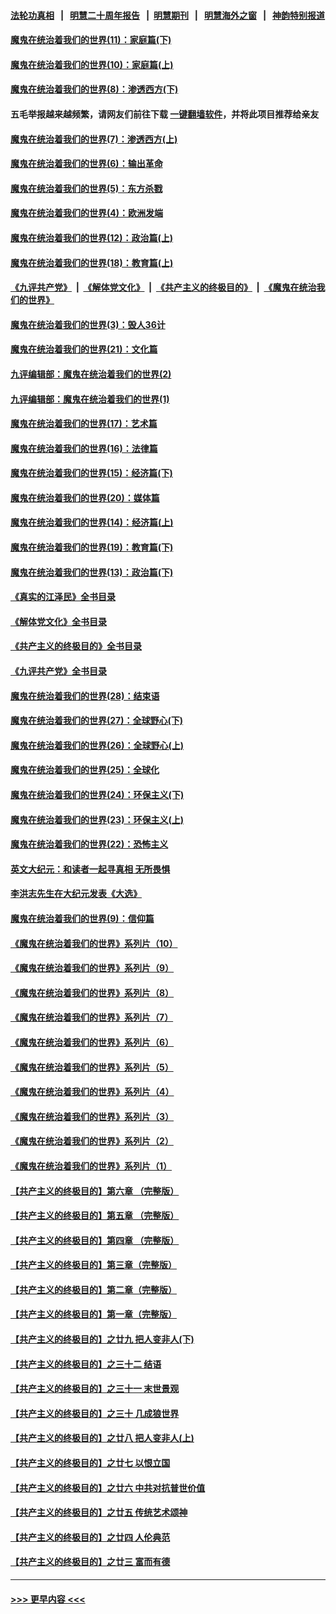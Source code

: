 #### [法轮功真相](https://github.com/gfw-breaker/truth/blob/master/README.md?t=0) &nbsp;&nbsp;|&nbsp;&nbsp; [明慧二十周年报告](https://github.com/gfw-breaker/mh-reports/blob/master/README.md?t=0) &nbsp;&nbsp;|&nbsp;&nbsp;[明慧期刊](https://github.com/gfw-breaker/mh-qikan) &nbsp;&nbsp;|&nbsp;&nbsp; [明慧海外之窗](https://github.com/gfw-breaker/mh-news/blob/master/README.md?t=0) &nbsp;&nbsp;|&nbsp;&nbsp; [神韵特别报道](https://github.com/gfw-breaker/mh-news/blob/master/shenyun.md?t=0)
#### [魔鬼在统治着我们的世界(11)：家庭篇(下)](../pages/nsc422/n10440961.md?t=11301701) 
#### [魔鬼在统治着我们的世界(10)：家庭篇(上)](../pages/nsc422/n10435448.md?t=11301701) 
#### [魔鬼在统治着我们的世界(8)：渗透西方(下)](../pages/nsc422/n10429603.md?t=11301701) 
#### 五毛举报越来越频繁，请网友们前往下载 [一键翻墙软件](https://github.com/gfw-breaker/ssr-accounts)，并将此项目推荐给亲友
#### [魔鬼在统治着我们的世界(7)：渗透西方(上)](../pages/nsc422/n10426013.md?t=11301701) 
#### [魔鬼在统治着我们的世界(6)：输出革命](../pages/nsc422/n10421536.md?t=11301701) 
#### [魔鬼在统治着我们的世界(5)：东方杀戮](../pages/nsc422/n10417707.md?t=11301701) 
#### [魔鬼在统治着我们的世界(4)：欧洲发端](../pages/nsc422/n10414890.md?t=11301701) 
#### [魔鬼在统治着我们的世界(12)：政治篇(上)](../pages/nsc422/n10444576.md?t=11301701) 
#### [魔鬼在统治着我们的世界(18)：教育篇(上)](../pages/nsc422/n10526970.md?t=11301701) 
#### [《九评共产党》](https://github.com/begood0513/9ping.md/blob/master/README.md) &nbsp;|&nbsp; [《解体党文化》](../../../../jtdwh.md/blob/master/README.md)  &nbsp;|&nbsp; [《共产主义的终极目的》](../../../../gczydzjmd.md/blob/master/README.md) &nbsp;|&nbsp; [《魔鬼在统治我们的世界》](../../../../mgztzwmdsj.md/blob/master/README.md) 
#### [魔鬼在统治着我们的世界(3)：毁人36计](../pages/nsc422/n10411583.md?t=11301701) 
#### [魔鬼在统治着我们的世界(21)：文化篇](../pages/nsc422/n10597706.md?t=11301701) 
#### [九评编辑部：魔鬼在统治着我们的世界(2)](../pages/nsc422/n10410036.md?t=11301701) 
#### [九评编辑部：魔鬼在统治着我们的世界(1)](../pages/nsc422/n10406825.md?t=11301701) 
#### [魔鬼在统治着我们的世界(17)：艺术篇](../pages/nsc422/n10499093.md?t=11301701) 
#### [魔鬼在统治着我们的世界(16)：法律篇](../pages/nsc422/n10485969.md?t=11301701) 
#### [魔鬼在统治着我们的世界(15)：经济篇(下)](../pages/nsc422/n10469975.md?t=11301701) 
#### [魔鬼在统治着我们的世界(20)：媒体篇](../pages/nsc422/n10586579.md?t=11301701) 
#### [魔鬼在统治着我们的世界(14)：经济篇(上)](../pages/nsc422/n10457370.md?t=11301701) 
#### [魔鬼在统治着我们的世界(19)：教育篇(下)](../pages/nsc422/n10564808.md?t=11301701) 
#### [魔鬼在统治着我们的世界(13)：政治篇(下)](../pages/nsc422/n10448270.md?t=11301701) 
#### [《真实的江泽民》全书目录](../pages/nsc422/n13721399.md?t=11301701) 
#### [《解体党文化》全书目录](../pages/nsc422/n13721157.md?t=11301701) 
#### [《共产主义的终极目的》全书目录](../pages/nsc422/n13721048.md?t=11301701) 
#### [《九评共产党》全书目录](../pages/nsc422/n13708085.md?t=11301701) 
#### [魔鬼在统治着我们的世界(28)：结束语](../pages/nsc422/n10936246.md?t=11301701) 
#### [魔鬼在统治着我们的世界(27)：全球野心(下)](../pages/nsc422/n10928319.md?t=11301701) 
#### [魔鬼在统治着我们的世界(26)：全球野心(上)](../pages/nsc422/n10900318.md?t=11301701) 
#### [魔鬼在统治着我们的世界(25)：全球化](../pages/nsc422/n10788205.md?t=11301701) 
#### [魔鬼在统治着我们的世界(24)：环保主义(下)](../pages/nsc422/n10695307.md?t=11301701) 
#### [魔鬼在统治着我们的世界(23)：环保主义(上)](../pages/nsc422/n10688613.md?t=11301701) 
#### [魔鬼在统治着我们的世界(22)：恐怖主义](../pages/nsc422/n10614727.md?t=11301701) 
#### [英文大纪元：和读者一起寻真相 无所畏惧](../pages/nsc422/n12542027.md?t=11301701) 
#### [李洪志先生在大纪元发表《大选》](../pages/nsc422/n12534746.md?t=11301701) 
#### [魔鬼在统治着我们的世界(9)：信仰篇](../pages/nsc422/n10432159.md?t=11301701) 
#### [《魔鬼在统治着我们的世界》系列片（10）](../pages/nsc422/n12292670.md?t=11301701) 
#### [《魔鬼在统治着我们的世界》系列片（9）](../pages/nsc422/n12290859.md?t=11301701) 
#### [《魔鬼在统治着我们的世界》系列片（8）](../pages/nsc422/n12287445.md?t=11301701) 
#### [《魔鬼在统治着我们的世界》系列片（7）](../pages/nsc422/n12283425.md?t=11301701) 
#### [《魔鬼在统治着我们的世界》系列片（6）](../pages/nsc422/n12282314.md?t=11301701) 
#### [《魔鬼在统治着我们的世界》系列片（5）](../pages/nsc422/n12281419.md?t=11301701) 
#### [《魔鬼在统治着我们的世界》系列片（4）](../pages/nsc422/n12274024.md?t=11301701) 
#### [《魔鬼在统治着我们的世界》系列片（3）](../pages/nsc422/n12271322.md?t=11301701) 
#### [《魔鬼在统治着我们的世界》系列片（2）](../pages/nsc422/n12269049.md?t=11301701) 
#### [《魔鬼在统治着我们的世界》系列片（1）](../pages/nsc422/n12267575.md?t=11301701) 
#### [【共产主义的终极目的】第六章 （完整版）](../pages/nsc422/n11428913.md?t=11301701) 
#### [【共产主义的终极目的】第五章 （完整版）](../pages/nsc422/n11428912.md?t=11301701) 
#### [【共产主义的终极目的】第四章 （完整版）](../pages/nsc422/n11428907.md?t=11301701) 
#### [【共产主义的终极目的】第三章（完整版）](../pages/nsc422/n11428848.md?t=11301701) 
#### [【共产主义的终极目的】第二章（完整版）](../pages/nsc422/n11428831.md?t=11301701) 
#### [【共产主义的终极目的】第一章（完整版）](../pages/nsc422/n11417651.md?t=11301701) 
#### [【共产主义的终极目的】之廿九 把人变非人(下)](../pages/nsc422/n11344140.md?t=11301701) 
#### [【共产主义的终极目的】之三十二 结语](../pages/nsc422/n11360535.md?t=11301701) 
#### [【共产主义的终极目的】之三十一 末世景观](../pages/nsc422/n11351129.md?t=11301701) 
#### [【共产主义的终极目的】之三十 几成狼世界](../pages/nsc422/n11348280.md?t=11301701) 
#### [【共产主义的终极目的】之廿八 把人变非人(上)](../pages/nsc422/n11340492.md?t=11301701) 
#### [【共产主义的终极目的】之廿七 以恨立国](../pages/nsc422/n11336944.md?t=11301701) 
#### [【共产主义的终极目的】之廿六 中共对抗普世价值](../pages/nsc422/n11324785.md?t=11301701) 
#### [【共产主义的终极目的】之廿五 传统艺术颂神](../pages/nsc422/n11296396.md?t=11301701) 
#### [【共产主义的终极目的】之廿四 人伦典范](../pages/nsc422/n11296397.md?t=11301701) 
#### [【共产主义的终极目的】之廿三 富而有德](../pages/nsc422/n11283598.md?t=11301701) 

----
#### [ >>> 更早内容 <<< ](../indexes/nsc422-earlier.md)
